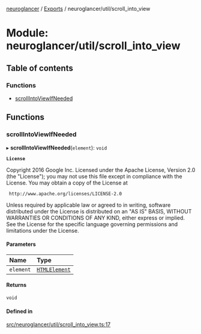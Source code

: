 [neuroglancer](../README.md) / [Exports](../modules.md) / neuroglancer/util/scroll\_into\_view

# Module: neuroglancer/util/scroll\_into\_view

## Table of contents

### Functions

- [scrollIntoViewIfNeeded](neuroglancer_util_scroll_into_view.md#scrollintoviewifneeded)

## Functions

### scrollIntoViewIfNeeded

▸ **scrollIntoViewIfNeeded**(`element`): `void`

**`License`**

Copyright 2016 Google Inc.
Licensed under the Apache License, Version 2.0 (the "License");
you may not use this file except in compliance with the License.
You may obtain a copy of the License at

     http://www.apache.org/licenses/LICENSE-2.0

Unless required by applicable law or agreed to in writing, software
distributed under the License is distributed on an "AS IS" BASIS,
WITHOUT WARRANTIES OR CONDITIONS OF ANY KIND, either express or implied.
See the License for the specific language governing permissions and
limitations under the License.

#### Parameters

| Name | Type |
| :------ | :------ |
| `element` | [`HTMLElement`](main_module._internal_.md#htmlelement) |

#### Returns

`void`

#### Defined in

[src/neuroglancer/util/scroll_into_view.ts:17](https://github.com/ActiveBrainAtlas2/neuroglancer/blob/91617476/src/neuroglancer/util/scroll_into_view.ts#L17)
